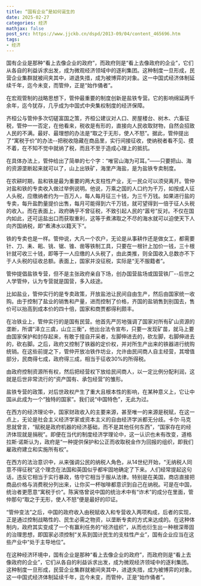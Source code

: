 ```yaml
---
title: “国有企业”是如何诞生的
date: 2025-02-27
categories: 经济
mathjax: false
post_src: https://www.jjckb.cn/dspd/2013-09/04/content_465696.htm
tags:
- 经济
---
```


国有企业是那种“看上去像企业的政府”，而政府则是“看上去像政府的企业”，它们从各自的利益诉求出发，成为微观经济领域中的逐利集团。这种制度一旦形成，民营企业集群就被间夹其中，进退失措，成为被博弈的对象。这一中国式经济体制延续千年，迄今未变，而管仲，正是“始作俑者”。

在宏观管制的战略思想下，管仲最重要的制度创新是盐铁专营。它的影响绵延两千余年，迄今犹存，几乎成为中国式中央集权制度的经济保障。

齐桓公与管仲多次切磋富国之策，齐桓公建议对人口、房屋楼台、树木、六畜征税，管仲一一否定，在他看来，税收是有形的，直接向人民收取财物，自然会招致人民的不满。最好、最理想的办法是“取之于无形，使人不怒”。据此，管仲提出了“寓税于价”的办法--把税收隐藏在商品里，实行间接征收，使纳税者看不见、摸不着，在不知不觉中就纳了税，而且不至于造成心理上的抵抗。

在具体办法上，管仲给出了简单的七个字：“唯官山海为可耳。”——只要把山、海的资源垄断起来就可以了，山上出铁矿，海里产海盐，是为盐铁专卖制度。

在农耕时期，盐和铁是最为重要的两大支柱性产业，无一民众可以须臾离开。管仲对盐和铁的专卖收入做过举例说明。他说，万乘之国的人口约为千万，如按成人征人头税，应缴纳者约为一百万人，每人每月征三十钱，为三千万钱。如果进行盐的专卖，每升盐酌量提价出售，每月可能得到六千万钱，就可望得到一倍于征人头税的收入。而在表面上，政府确乎不曾征税，不致引起人民的“嚣号”反对。不仅在国内如此，还可运盐出口而获取重利，这等于煮沸取之不尽的海水就可以迫使天下人向齐国纳税，即“煮沸水以籍天下”。

铁的专卖也是一样。管仲说，大凡一个农户，无论是从事耕作还是做女工，都需要针、刀、耒、耜、铫、锯、锥、凿等铁制工具，只要在一根针上加价一钱，三十根针就可收三十钱，即等于一人应缴的人头税了，由此类推，则全国收入总数亦不下于人头税的征收总额。表面上，国家并没征税，实际是“无不服籍者”。

管仲提倡盐铁专营，但不是主张政府亲自下场，创办国营盐场或国营铁厂--后世之人学管仲，认为专营就是国营，多入歧途。

比如盐业，管仲实行的是专卖政策，开放盐池让民间自由生产，然后由国家统一收购。由于控制了盐业的销售和产量，进而控制了价格，齐国的盐销售到别国去，售价可以抬高到成本价的四十倍，国家和商贾都得利颇丰。

在冶铁业上，管仲实行的是国有民营。他首先严厉地强调了国家对所有矿山资源的垄断，所谓“泽立三虞，山立三衡”，他出台法令宣布，只要一发现矿苗，就马上要由国家保护和封存起来，有敢于擅自开采者，左脚伸进去的，砍左脚，右脚伸进去的，砍右脚。之后，政府又控制了铁器的定价权，并对所生产出来的铁器进行统购统销。在这些前提之下，管仲开放冶铁作坊业，允许由民间商人自主经营，其增值部分，民商得七成，政府得三成，相当于征收30%的所得税。

由政府控制资源所有权，然后把经营权下放给民间商人，以一定比例分配利润，这就是后世非常流行的“资产国有、承包经营”的雏形。

盐铁专营的政策，对后世政权产生了重大且根本性的影响，在某种意义上，它让中国从此成为一个“独特的国家”。我们说“中国特色”，无此为过。

在西方的经济理论中，国家财政收入的主要来源，甚至唯一的来源是税赋，在这一点上，无论是社会主义经济学家或资本主义的自由经济学派都无分歧。卡尔·马克思就曾言，“赋税是政府机器的经济基础，而不是其他任何东西”，“国家存在的经济体现就是捐税”。即便在当代的制度经济学理论中，这一认识也未有改变，道格拉斯·诺斯认为，政府是“一种提供保护和公正而收取税金作为回报的组织，即我们雇政府建立和实施所有权”。

在西方的法治意识中，从来强调公民的纳税人角色，从14世纪开始，“无纳税人同意不得征税”这个理念在法国和英国似乎都牢固地确定了下来。人们经常提起这句话，违反它相当于实行暴政，恪守它相当于服从法律。特别是在美国，商店直接把商品价格与消费税分列出来，让你买一杯咖啡都意识到自己在纳税。可是在中国，统治者更愿意“寓税于价”。陈寅恪曾说中国的统治术中有“诈术”的成分在里面，管仲那句“取之于无形，使人不怒”便是最好的印证。

“管仲变法”之后，中国的政府收入由税赋收入和专营收入两项构成，后者的实现，正是通过控制战略性的、民生必需之物资，以垄断专卖的方式来达成的。在这种体制内，政府其实变成了一个有赢利任务的“经济组织”，从而也衍生出一种根深蒂固的治理思想，即国家必须控制“关系到国计民生的支柱性产业”，国有企业应当在这些产业中“处于主导地位”。

在这种经济环境中，国有企业是那种“看上去像企业的政府”，而政府则是“看上去像政府的企业”，它们从各自的利益诉求出发，成为微观经济领域中的逐利集团。这种制度一旦形成，民营企业集群就被间夹其中，进退失措，成为被博弈的对象。这一中国式经济体制延续千年，迄今未变，而管仲，正是“始作俑者”。
